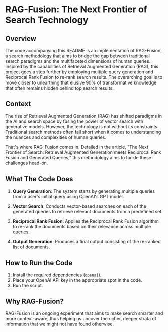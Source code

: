 # RAG-Fusion: The Next Frontier of Search Technology

## Overview

The code accompanying this README is an implementation of RAG-Fusion, a search methodology that aims to bridge the gap between traditional search paradigms and the multifaceted dimensions of human queries. Inspired by the capabilities of Retrieval Augmented Generation (RAG), this project goes a step further by employing multiple query generation and Reciprocal Rank Fusion to re-rank search results. The overarching goal is to move closer to unearthing that elusive 90% of transformative knowledge that often remains hidden behind top search results.

## Context

The rise of Retrieval Augmented Generation (RAG) has shifted paradigms in the AI and search space by fusing the power of vector search with generative models. However, the technology is not without its constraints. Traditional search methods often fall short when it comes to understanding the nuances and complexities of human queries.

That's where RAG-Fusion comes in. Detailed in the article, "The Next Frontier of Search: Retrieval Augmented Generation meets Reciprocal Rank Fusion and Generated Queries," this methodology aims to tackle these challenges head-on.

## What The Code Does

1. **Query Generation**: The system starts by generating multiple queries from a user's initial query using OpenAI's GPT model.
  
2. **Vector Search**: Conducts vector-based searches on each of the generated queries to retrieve relevant documents from a predefined set.

3. **Reciprocal Rank Fusion**: Applies the Reciprocal Rank Fusion algorithm to re-rank the documents based on their relevance across multiple queries.

4. **Output Generation**: Produces a final output consisting of the re-ranked list of documents.

## How to Run the Code

1. Install the required dependencies (`openai`).
2. Place your OpenAI API key in the appropriate spot in the code.
3. Run the script.

## Why RAG-Fusion?

RAG-Fusion is an ongoing experiment that aims to make search smarter and more context-aware, thus helping us uncover the richer, deeper strata of information that we might not have found otherwise.